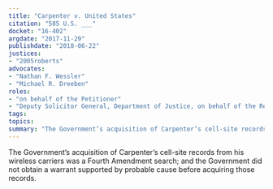 ```yaml
---
title: "Carpenter v. United States"
citation: "585 U.S. ___"
docket: "16-402"
argdate: "2017-11-29"
publishdate: "2018-06-22"
justices:
- "2005roberts"
advocates:
- "Nathan F. Wessler"
- "Michael R. Dreeben"
roles:
- "on behalf of the Petitioner"
- "Deputy Solicitor General, Department of Justice, on behalf of the Respondent"
tags:
topics:
summary: "The Government’s acquisition of Carpenter’s cell-site records from his wireless carriers was a Fourth Amendment search; and the Government did not obtain a warrant supported by probable cause before acquiring those records."
---
```

The Government’s acquisition of Carpenter’s cell-site records from his wireless carriers was a Fourth Amendment search; and the Government did not obtain a warrant supported by probable cause before acquiring those records.

